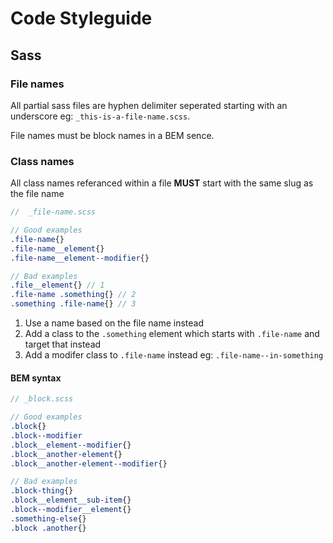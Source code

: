 # Code Styleguide

## Sass

### File names

All partial sass files are hyphen delimiter seperated starting with an underscore eg: `_this-is-a-file-name.scss`.

File names must be block names in a BEM sence.

### Class names

All class names referanced within a file **MUST** start with the same slug as the file name

```scss
//  _file-name.scss

// Good examples
.file-name{} 
.file-name__element{}
.file-name__element--modifier{}

// Bad examples
.file__element{} // 1
.file-name .something{} // 2
.something .file-name{} // 3
```

1. Use a name based on the file name instead
2. Add a class to the `.something` element which starts with `.file-name` and target that instead
3. Add a modifer class to `.file-name` instead eg: `.file-name--in-something`


#### BEM syntax

```scss
// _block.scss

// Good examples
.block{}
.block--modifier
.block__element--modifier{}
.block__another-element{}
.block__another-element--modifier{}

// Bad examples
.block-thing{}
.block__element__sub-item{}
.block--modifier__element{}
.something-else{}
.block .another{}
```